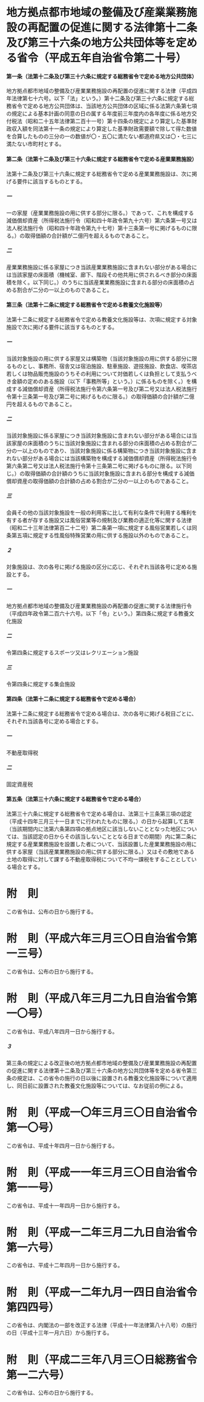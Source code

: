# 地方拠点都市地域の整備及び産業業務施設の再配置の促進に関する法律第十二条及び第三十六条の地方公共団体等を定める省令（平成五年自治省令第二十号）
#### 第一条（法第十二条及び第三十六条に規定する総務省令で定める地方公共団体）
地方拠点都市地域の整備及び産業業務施設の再配置の促進に関する法律（平成四年法律第七十六号。以下「法」という。）第十二条及び第三十六条に規定する総務省令で定める地方公共団体は、当該地方公共団体の区域に係る法第六条第七項の規定による基本計画の同意の日の属する年度前三年度内の各年度に係る地方交付税法（昭和二十五年法律第二百十一号）第十四条の規定により算定した基準財政収入額を同法第十一条の規定により算定した基準財政需要額で除して得た数値を合算したものの三分の一の数値が〇・五〇に満たない都道府県又は〇・七三に満たない市町村とする。
#### 第二条（法第十二条及び第三十六条に規定する総務省令で定める産業業務施設）
法第十二条及び第三十六条に規定する総務省令で定める産業業務施設は、次に掲げる要件に該当するものとする。
##### 一
一の家屋（産業業務施設の用に供する部分に限る。）であって、これを構成する減価償却資産（所得税法施行令（昭和四十年政令第九十六号）第六条第一号又は法人税法施行令（昭和四十年政令第九十七号）第十三条第一号に掲げるものに限る。）の取得価額の合計額が二億円を超えるものであること。
##### 二
産業業務施設に係る家屋につき当該産業業務施設に含まれない部分がある場合には当該家屋の床面積（機械室、廊下、階段その他共用に供されるべき部分の床面積を除く。以下同じ。）のうちに当該産業業務施設に含まれる部分の床面積の占める割合が二分の一以上のものであること。
#### 第三条（法第十二条に規定する総務省令で定める教養文化施設等）
法第十二条に規定する総務省令で定める教養文化施設等は、次項に規定する対象施設で次に掲げる要件に該当するものとする。
##### 一
当該対象施設の用に供する家屋又は構築物（当該対象施設の用に供する部分に限るものとし、事務所、宿舎又は宿泊施設、駐車施設、遊技施設、飲食店、喫茶店若しくは物品販売施設のうちその利用について対価若しくは負担として支払うべき金額の定めのある施設（以下「事務所等」という。）に係るものを除く。）を構成する減価償却資産（所得税法施行令第六条第一号及び第二号又は法人税法施行令第十三条第一号及び第二号に掲げるものに限る。）の取得価額の合計額が二億円を超えるものであること。
##### 二
当該対象施設に係る家屋につき当該対象施設に含まれない部分がある場合には当該家屋の床面積のうちに当該対象施設に含まれる部分の床面積の占める割合が二分の一以上のものであり、当該対象施設に係る構築物につき当該対象施設に含まれない部分がある場合には当該構築物を構成する減価償却資産（所得税法施行令第六条第二号又は法人税法施行令第十三条第二号に掲げるものに限る。以下同じ。）の取得価額の合計額のうちに当該対象施設に含まれる部分を構成する減価償却資産の取得価額の合計額の占める割合が二分の一以上のものであること。
##### 三
会員その他の当該対象施設を一般の利用客に比して有利な条件で利用する権利を有する者が存する施設又は風俗営業等の規制及び業務の適正化等に関する法律（昭和二十三年法律第百二十二号）第二条第一項に規定する風俗営業若しくは同条第五項に規定する性風俗特殊営業の用に供する施設以外のものであること。
##### ２
対象施設は、次の各号に掲げる施設の区分に応じ、それぞれ当該各号に定める施設とする。
##### 一
地方拠点都市地域の整備及び産業業務施設の再配置の促進に関する法律施行令（平成四年政令第二百六十六号。以下「令」という。）第四条に規定する教養文化施設
##### 二
令第四条に規定するスポーツ又はレクリエーション施設
##### 三
令第四条に規定する集会施設
#### 第四条（法第十二条に規定する総務省令で定める場合）
法第十二条に規定する総務省令で定める場合は、次の各号に掲げる税目ごとに、それぞれ当該各号に定める場合とする。
##### 一
不動産取得税
##### 二
固定資産税
#### 第五条（法第三十六条に規定する総務省令で定める場合）
法第三十六条に規定する総務省令で定める場合は、法第三十三条第三項の認定（平成十四年三月三十一日までに行われたものに限る。）の日から起算して五年（当該期間内に法第六条第四項の拠点地区に該当しないこととなった地区については、当該認定の日からその該当しないこととなる日までの期間）内に第二条に規定する産業業務施設を設置した者について、当該設置した産業業務施設の用に供する家屋（当該産業業務施設の用に供する部分に限る。）又はその敷地である土地の取得に対して課する不動産取得税について不均一課税をすることとしている場合とする。
# 附　則
この省令は、公布の日から施行する。
# 附　則（平成六年三月三〇日自治省令第一三号）
この省令は、公布の日から施行する。
# 附　則（平成八年三月二九日自治省令第一〇号）
この省令は、平成八年四月一日から施行する。
##### ３
第三条の規定による改正後の地方拠点都市地域の整備及び産業業務施設の再配置の促進に関する法律第十二条及び第三十六条の地方公共団体等を定める省令第三条の規定は、この省令の施行の日以後に設置される教養文化施設等について適用し、同日前に設置された教養文化施設等については、なお従前の例による。
# 附　則（平成一〇年三月三〇日自治省令第一〇号）
この省令は、平成十年四月一日から施行する。
# 附　則（平成一一年三月三〇日自治省令第一一号）
この省令は、平成十一年四月一日から施行する。
# 附　則（平成一二年三月二九日自治省令第一六号）
この省令は、平成十二年四月一日から施行する。
# 附　則（平成一二年九月一四日自治省令第四四号）
この省令は、内閣法の一部を改正する法律（平成十一年法律第八十八号）の施行の日（平成十三年一月六日）から施行する。
# 附　則（平成二三年八月三〇日総務省令第一二六号）
この省令は、公布の日から施行する。
